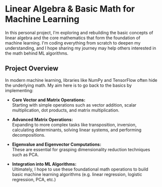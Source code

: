 # Linear Algebra & Basic Math for Machine Learning

In this personal project, I'm exploring and rebuilding the basic concepts of linear algebra and the core mathematics that form the foundation of machine learning. I'm coding everything from scratch to deepen my understanding, and I hope sharing my journey may help others interested in the math behind ML algorithms.

## Project Overview

In modern machine learning, libraries like NumPy and TensorFlow often hide the underlying math. My aim here is to go back to the basics by implementing:

- **Core Vector and Matrix Operations:**  
  Starting with simple operations such as vector addition, scalar multiplication, dot products, and matrix multiplication.

- **Advanced Matrix Operations:**  
  Expanding to more complex tasks like transposition, inversion, calculating determinants, solving linear systems, and performing decompositions.

- **Eigenvalue and Eigenvector Computations:**  
  These are essential for grasping dimensionality reduction techniques such as PCA.

- **Integration into ML Algorithms:**  
  Ultimately, I hope to use these foundational math operations to build basic machine learning algorithms (e.g. linear regression, logistic regression, PCA, etc.)
